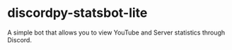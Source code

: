 # discordpy-statsbot-lite
A simple bot that allows you to view YouTube and Server statistics through Discord.
